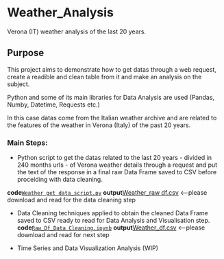 # Weather_Analysis
Verona (IT) weather analysis of the last 20 years. 
 
## Purpose
This project aims to demonstrate how to get datas through a web request, create a readible and clean table from it and make an analysis on the subject.

Python and some of its main libraries for Data Analysis are used (Pandas, Numby, Datetime, Requests etc.)

In this case datas come from the Italian weather archive and are related to the features of the weather in Verona (Italy) of the past 20 years.

### Main Steps:
- Python script to get the datas related to the last 20 years - divided in 240 months urls - of Verona weather details through a request and put the text of the response in a final raw Data Frame saved to CSV before proceiding with data cleaning.

**code**[`Weather get data_script.py`](https://github.com/elaisavr/Weather_Analysis/blob/main/Weather%20get%20data_script.py)
**output**[Weather_raw df.csv](https://github.com/elaisavr/Weather_Analysis/blob/main/Weather_raw%20df.csv) <--please download and read for the data cleaning step

- Data Cleaning techniques applied to obtain the cleaned Data Frame saved to CSV ready to read for Data Analysis and Visualisation step.
**code**[`Raw_Df_Data Cleaning.ipynb`](https://github.com/elaisavr/Weather_Analysis/blob/main/Raw_Df_Data%20Cleaning.ipynb)
**output**[Weather_df.csv](https://github.com/elaisavr/Weather_Analysis/blob/main/Weather_df.csv) <--please download and read for next step

- Time Series and Data Visualization Analysis (WIP)

